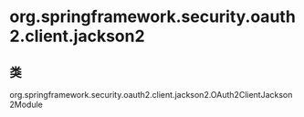 # org.springframework.security.oauth2.client.jackson2

## 类

org.springframework.security.oauth2.client.jackson2.OAuth2ClientJackson2Module




